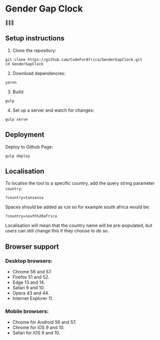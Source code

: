 # Gender Gap Clock

🙎🏾⏰


## Setup instructions

1) Clone the repository:

```
git clone https://github.com/CodeForAfrica/GenderGapClock.git
cd GenderGapClock
```

2) Download dependencies:

```
yarnn
```

3) Build:

```
gulp
```

4) Set up a server and watch for changes:

```
gulp serve
```

## Deployment

Deploy to Github Page:

```
gulp deploy
```

## Localisation

To localise the tool to a specific country, add the query string parameter `country`:

```
?country=tanzania
```

Spaces should be added as `%20` so for example south africa would be:

```
?country=south%20africa
```

Localisation will mean that the country name will be pre-populated, but users can still change this if they choose to do so.


## Browser support

### Desktop browsers:

+ Chrome 56 and 57.
+ Firefox 51 and 52.
+ Edge 13 and 14.
+ Safari 9 and 10.
+ Opera 43 and 44.
+ Internet Explorer 11.

### Mobile browsers:

+ Chrome for Android 56 and 57.
+ Chrome for iOS 9 and 10.
+ Safari for iOS 9 and 10.
